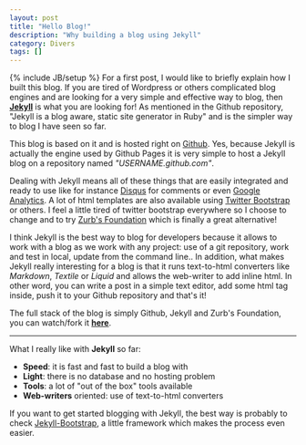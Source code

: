 ```yaml
---
layout: post
title: "Hello Blog!"
description: "Why building a blog using Jekyll"
category: Divers
tags: []
---
```

{% include JB/setup %}
For a first post, I would like to briefly explain how I built this blog. If you are tired of Wordpress or others complicated blog engines and are looking for a very simple and effective way to blog, then 
<a href="https://github.com/mojombo/jekyll/wiki" title="github.com/mojombo/jekyll" target="_blank"><strong>Jekyll</strong></a> is what you are looking for! 
As mentioned in the Github repository, "Jekyll is a blog aware, static site generator in Ruby" and is the simpler way to blog I have seen so far.  

This blog is based on it and is hosted right on 
<a href="https://github.com" title="github.com" target="_blank">Github</a>.
Yes, because Jekyll is actually the engine used by Github Pages it is very simple to host a Jekyll blog on a repository named *"USERNAME.github.com"*.

Dealing with Jekyll means all of these things that are easily integrated and ready to use like for instance
<a href="http://disqus.com/" title="disqus.com" target="_blank">Disqus</a> for comments or even
<a href="http://www.google.com/analytics/" title="google.com/analytics" target="_blank">Google Analytics</a>. 
A lot of html templates are also available using
<a href="http://twitter.github.com/bootstrap/" title="twitter.github.com/bootstrap" target="_blank">Twitter Bootstrap</a> or others.
I feel a little tired of twitter bootstrap everywhere so I choose to change and to try
<a href="http://foundation.zurb.com/" title="foundation.zurb.com" target="_blank">Zurb's Foundation</a> which is finally a great alternative!

I think Jekyll is the best way to blog for developers because it allows to work with a blog as we work with any project: use of a git repository, work and test in local, update from the command line..
In addition, what makes Jekyll really interesting for a blog is that it runs text-to-html converters like *Markdown*, *Textile* or *Liquid* and allows the web-writer to add inline html. In other word, you
can write a post in a simple text editor, add some html tag inside, push it to your Github repository and that's it!

The full stack of the blog is simply Github, Jekyll and Zurb's Foundation, you can watch/fork it 
<a href="https://github.com/ThibaultLaurens/thibaultlaurens.github.com" title="github.com/ThibaultLaurens/thibaultlaurens.github.com" target="_blank"><strong>here</strong></a>.

* * * 

What I really like with **Jekyll** so far:
*   **Speed**: it is fast and fast to build a blog with
*   **Light**: there is no database and no hosting problem
*   **Tools**: a lot of "out of the box" tools available
*   **Web-writers** oriented: use of text-to-html converters    

If you want to get started blogging with Jekyll, the best way is probably to check
<a href="http://jekyllbootstrap.com/" title="jekyllbootstrap.com" target="_blank">Jekyll-Bootstrap</a>, a little framework which makes the process even easier.
